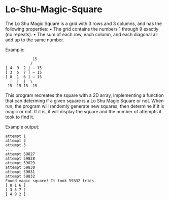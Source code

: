 # Lo-Shu-Magic-Square


The Lo Shu Magic Square is a grid with 3 rows and 3 columns, and has the following properties:
• The grid contains the numbers 1 through 9 exactly (no repeats).
• The sum of each row, each column, and each diagonal all add up to the same number. 

Example:
```
            15
           /
[ 4  9  2 ] — 15
[ 3  5  7 ] — 15
[ 8  1  6 ] — 15
  |  |  |  \
 15  15 15  15
```

This program recreates the square with a 2D array, implementing a function that can determing if a given square is a Lo Shu Magic Square or not.
When run, the program will randomly generate new squares, then determine if it is magic or not. If it is, it will display the square and the number of attempts it took to find it.

Example output:
```
attempt 1
attempt 2
attempt 3
...
attempt 59827
attempt 59828
attempt 59829
attempt 59830
attempt 59831
attempt 59832
Found magic square! It took 59832 tries.
[ 8 1 6 ]
[ 3 5 7 ]
[ 4 9 2 ]
```
